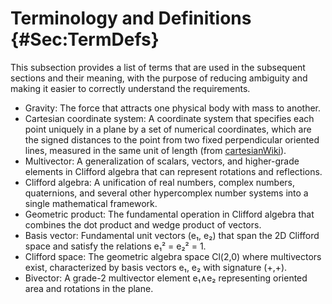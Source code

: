 # Terminology and Definitions {#Sec:TermDefs}

This subsection provides a list of terms that are used in the subsequent sections and their meaning, with the purpose of reducing ambiguity and making it easier to correctly understand the requirements.

- Gravity: The force that attracts one physical body with mass to another.
- Cartesian coordinate system: A coordinate system that specifies each point uniquely in a plane by a set of numerical coordinates, which are the signed distances to the point from two fixed perpendicular oriented lines, measured in the same unit of length (from [cartesianWiki](./SecReferences.md#cartesianWiki)).
- Multivector: A generalization of scalars, vectors, and higher-grade elements in Clifford algebra that can represent rotations and reflections.
- Clifford algebra: A unification of real numbers, complex numbers, quaternions, and several other hypercomplex number systems into a single mathematical framework.
- Geometric product: The fundamental operation in Clifford algebra that combines the dot product and wedge product of vectors.
- Basis vector: Fundamental unit vectors (e₁, e₂) that span the 2D Clifford space and satisfy the relations e₁² = e₂² = 1.
- Clifford space: The geometric algebra space Cl(2,0) where multivectors exist, characterized by basis vectors e₁, e₂ with signature (+,+).
- Bivector: A grade-2 multivector element e₁∧e₂ representing oriented area and rotations in the plane.
